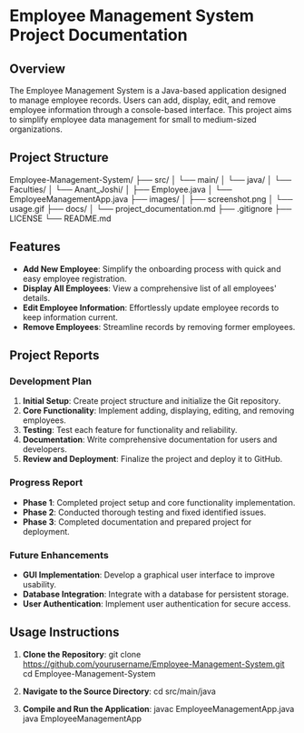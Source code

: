 # Employee Management System Project Documentation

## Overview
The Employee Management System is a Java-based application designed to manage employee records. Users can add, display, edit, and remove employee information through a console-based interface. This project aims to simplify employee data management for small to medium-sized organizations.

## Project Structure
Employee-Management-System/
├── src/
│ └── main/
│ └── java/
│ └── Faculties/
│ └── Anant_Joshi/
│ ├── Employee.java
│ └── EmployeeManagementApp.java
├── images/
│ ├── screenshot.png
│ └── usage.gif
├── docs/
│ └── project_documentation.md
├── .gitignore
├── LICENSE
└── README.md

## Features
- **Add New Employee**: Simplify the onboarding process with quick and easy employee registration.
- **Display All Employees**: View a comprehensive list of all employees' details.
- **Edit Employee Information**: Effortlessly update employee records to keep information current.
- **Remove Employees**: Streamline records by removing former employees.

## Project Reports
### Development Plan
1. **Initial Setup**: Create project structure and initialize the Git repository.
2. **Core Functionality**: Implement adding, displaying, editing, and removing employees.
3. **Testing**: Test each feature for functionality and reliability.
4. **Documentation**: Write comprehensive documentation for users and developers.
5. **Review and Deployment**: Finalize the project and deploy it to GitHub.

### Progress Report
- **Phase 1**: Completed project setup and core functionality implementation.
- **Phase 2**: Conducted thorough testing and fixed identified issues.
- **Phase 3**: Completed documentation and prepared project for deployment.

### Future Enhancements
- **GUI Implementation**: Develop a graphical user interface to improve usability.
- **Database Integration**: Integrate with a database for persistent storage.
- **User Authentication**: Implement user authentication for secure access.

## Usage Instructions
1. **Clone the Repository**:
   git clone https://github.com/yourusername/Employee-Management-System.git
   cd Employee-Management-System

3. **Navigate to the Source Directory**:
   cd src/main/java

4. **Compile and Run the Application**:
   javac EmployeeManagementApp.java
   java EmployeeManagementApp
